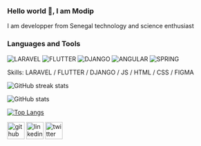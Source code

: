 ### Hello world 👋, I am Modip

I am developper from Senegal technology and science enthusiast

### Languages and Tools

![LARAVEL](https://img.shields.io/badge/-Laravel-090909?style-for-the-badge&logo=laravel&logoColor=FF0000)
![FLUTTER](https://img.shields.io/badge-height='40'/-Flutter-090909?style-for-the-badge&logo=flutter&logoColor=47c5FB)
![DJANGO](https://img.shields.io/badge/-Django-090909?style-for-the-badge&logo=django&logoColor=008000)
![ANGULAR](https://img.shields.io/badge/-Angular-090909?style-for-the-badge&logo=angular&logoColor=FF0000)
![SPRING](https://img.shields.io/badge/-Spring-090909?style-for-the-badge&logo=spring&logoColor=90EE90)


Skills: LARAVEL / FLUTTER / DJANGO / JS / HTML / CSS / FIGMA

 
![GitHub streak stats](https://github-readme-streak-stats.herokuapp.com/?user=modip)  


![GitHub stats](https://github-readme-stats.vercel.app/api?username=modip&show_icons=true)  


[![Top Langs](https://github-readme-stats.vercel.app/api/top-langs/?username=modip)](https://github.com/anuraghazra/github-readme-stats)

[<img src='https://cdn.jsdelivr.net/npm/simple-icons@3.0.1/icons/github.svg' alt='github' height='40'>](https://github.com/modip)  [<img src='https://cdn.jsdelivr.net/npm/simple-icons@3.0.1/icons/linkedin.svg' alt='linkedin' height='40'>](https://www.linkedin.com/in/modip/)  [<img src='https://cdn.jsdelivr.net/npm/simple-icons@3.0.1/icons/twitter.svg' alt='twitter' height='40'>](https://twitter.com/@mordip6) 
